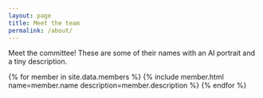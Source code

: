 ```yaml
---
layout: page
title: Meet the team
permalink: /about/
---
```


Meet the committee! These are some of their names with an AI portrait and a tiny
description.

{% for member in site.data.members %}
{% include member.html name=member.name description=member.description %}
{% endfor %}
